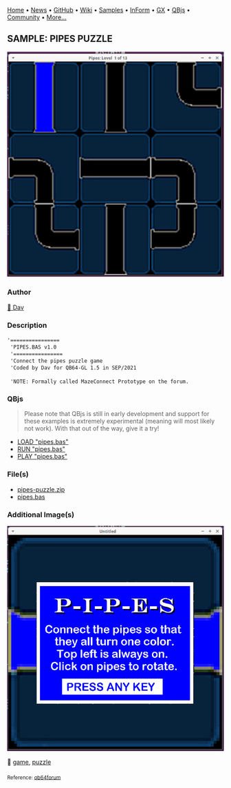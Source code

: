 [Home](https://qb64.com) • [News](../../news.md) • [GitHub](https://github.com/QB64Official/qb64) • [Wiki](https://github.com/QB64Official/qb64/wiki) • [Samples](../../samples.md) • [InForm](../../inform.md) • [GX](../../gx.md) • [QBjs](../../qbjs.md) • [Community](../../community.md) • [More...](../../more.md)

## SAMPLE: PIPES PUZZLE

![gameplay.png](img/gameplay.png)

### Author

[🐝 Dav](../dav.md) 

### Description

```text
'================
 'PIPES.BAS v1.0
 '================
 'Connect the pipes puzzle game
 'Coded by Dav for QB64-GL 1.5 in SEP/2021
     
 'NOTE: Formally called MazeConnect Prototype on the forum.
```

### QBjs

> Please note that QBjs is still in early development and support for these examples is extremely experimental (meaning will most likely not work). With that out of the way, give it a try!

* [LOAD "pipes.bas"](https://v6p9d9t4.ssl.hwcdn.net/html/6029471/index.html?src=https://qb64.com/samples/pipes-puzzle/src/pipes.bas)
* [RUN "pipes.bas"](https://v6p9d9t4.ssl.hwcdn.net/html/6029471/index.html?mode=auto&src=https://qb64.com/samples/pipes-puzzle/src/pipes.bas)
* [PLAY "pipes.bas"](https://v6p9d9t4.ssl.hwcdn.net/html/6029471/index.html?mode=play&src=https://qb64.com/samples/pipes-puzzle/src/pipes.bas)

### File(s)

* [pipes-puzzle.zip](src/pipes-puzzle.zip)
* [pipes.bas](src/pipes.bas)

### Additional Image(s)

![title.png](img/title.png)

🔗 [game](../game.md), [puzzle](../puzzle.md)


<sub>Reference: [qb64forum](https://qb64forum.alephc.xyz/index.php?topic=4233.0) </sub>
